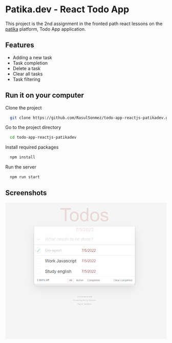 # Patika.dev - React Todo App

This project is the 2nd assignment in the fronted path react lessons on the [patika](https://app.patika.dev/) platform, Todo App application.

## Features

- Adding a new task
- Task completion
- Delete a task
- Clear all tasks
- Task filtering

## Run it on your computer

Clone the project

```bash
  git clone https://github.com/RasulSonmez/todo-app-reactjs-patikadev.git
```

Go to the project directory

```bash
  cd todo-app-reactjs-patikadev
```

Install required packages

```bash
  npm install
```

Run the server

```bash
  npm run start
```

## Screenshots

![Uygulama Ekran Görüntüsü](./src/img/01.png)
